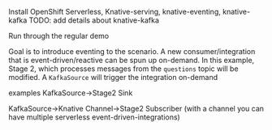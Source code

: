 Install OpenShift Serverless, Knative-serving, knative-eventing, knative-kafka
TODO: add details about knative-kafka

Run through the regular demo

Goal is to introduce eventing to the scenario. A new consumer/integration that is event-driven/reactive can be spun up on-demand. In this example, Stage 2, which processes messages from the `questions` topic will be modified. A `KafkaSource` will trigger the integration on-demand

examples
KafkaSource->Stage2 Sink

KafkaSource->Knative Channel->Stage2 Subscriber (with a channel you can have multiple serverless event-driven-integrations)

